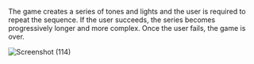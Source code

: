 The game creates a series of tones and lights and the user is required to repeat the sequence. If the user succeeds, the series becomes progressively longer and more complex. Once the user fails, the game is over.

![Screenshot (114)](https://user-images.githubusercontent.com/71318436/114064747-8f90ca00-98b7-11eb-8c34-8abee8a7b5c4.png)

